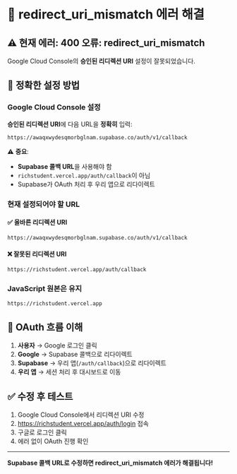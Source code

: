 # 🚨 redirect_uri_mismatch 에러 해결

## ⚠️ 현재 에러: 400 오류: redirect_uri_mismatch

Google Cloud Console의 **승인된 리디렉션 URI** 설정이 잘못되었습니다.

## 🔧 정확한 설정 방법

### Google Cloud Console 설정

**승인된 리디렉션 URI**에 다음 URL을 **정확히** 입력:

```
https://awaqxwydesqmorbglnam.supabase.co/auth/v1/callback
```

⚠️ **중요**: 
- **Supabase 콜백 URL**을 사용해야 함
- `richstudent.vercel.app/auth/callback`이 아님
- Supabase가 OAuth 처리 후 우리 앱으로 리다이렉트

### 현재 설정되어야 할 URL

#### ✅ 올바른 리디렉션 URI
```
https://awaqxwydesqmorbglnam.supabase.co/auth/v1/callback
```

#### ❌ 잘못된 리디렉션 URI
```
https://richstudent.vercel.app/auth/callback
```

### JavaScript 원본은 유지
```
https://richstudent.vercel.app
```

## 🔄 OAuth 흐름 이해

1. **사용자** → Google 로그인 클릭
2. **Google** → Supabase 콜백으로 리다이렉트
3. **Supabase** → 우리 앱(`/auth/callback`)으로 리다이렉트
4. **우리 앱** → 세션 처리 후 대시보드로 이동

## ✅ 수정 후 테스트

1. Google Cloud Console에서 리디렉션 URI 수정
2. https://richstudent.vercel.app/auth/login 접속
3. 구글로 로그인 클릭
4. 에러 없이 OAuth 진행 확인

---

**Supabase 콜백 URL로 수정하면 redirect_uri_mismatch 에러가 해결됩니다!**